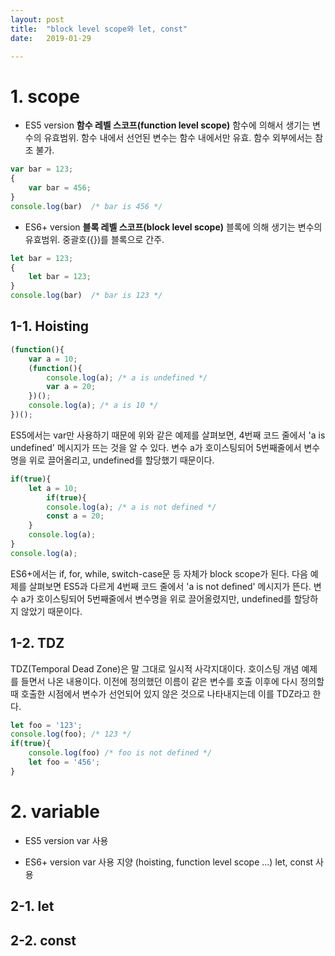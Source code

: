 ```yaml
---
layout: post
title:  "block level scope와 let, const"
date:   2019-01-29

---
```


# **1. scope**

- ES5 version
  **함수 레벨 스코프(function level scope)**
  함수에 의해서 생기는 변수의 유효범위. 함수 내에서 선언된 변수는 함수 내에서만 유효. 함수 외부에서는 참조 불가.

```javascript
var bar = 123;
{
  	var bar = 456;
}
console.log(bar)  /* bar is 456 */
```

- ES6+ version
  **블록 레벨 스코프(block level scope)**
  블록에 의해 생기는 변수의 유효범위. 중괄호({})를 블록으로 간주.

```javascript
let bar = 123;
{
  	let bar = 123; 
}
console.log(bar)  /* bar is 123 */
```



## 1-1. Hoisting

```javascript
(function(){
  	var a = 10;
  	(function(){
		console.log(a); /* a is undefined */
		var a = 20;
  	})();
  	console.log(a); /* a is 10 */
})();
```

ES5에서는 var만 사용하기 때문에 위와 같은 예제를 살펴보면,
4번째 코드 줄에서 'a is undefined' 메시지가 뜨는 것을 알 수 있다.
변수 a가 호이스팅되어 5번째줄에서 변수명을 위로 끌어올리고, undefined를 할당했기 때문이다.

```javascript
if(true){
    let a = 10;
    	if(true){
    	console.log(a); /* a is not defined */
    	const a = 20;
  	}
  	console.log(a);
}
console.log(a);
```

ES6+에서는 if, for, while, switch-case문 등 자체가 block scope가 된다.
다음 예제를 살펴보면 ES5과 다르게 4번째 코드 줄에서 'a is not defined' 메시지가 뜬다.
변수 a가 호이스팅되어 5번째줄에서 변수명을 위로 끌어올렸지만, undefined를 할당하지 않았기 때문이다.

  

## 1-2. TDZ

TDZ(Temporal Dead Zone)은 말 그대로 일시적 사각지대이다. 호이스팅 개념 예제를 들면서 나온 내용이다.
이전에 정의했던 이름이 같은 변수를 호출 이후에 다시 정의할 때 호출한 시점에서 변수가 선언되어 있지 않은 것으로 나타내지는데 이를 TDZ라고 한다.

```javascript
let foo = '123';
console.log(foo); /* 123 */
if(true){
    console.log(foo) /* foo is not defined */
    let foo = '456';
}
```



# **2. variable**

- ES5 version
  var 사용

- ES6+ version
  var 사용 지양 (hoisting, function level scope ...)
  let, const 사용

  

## 2-1. let



## 2-2. const

